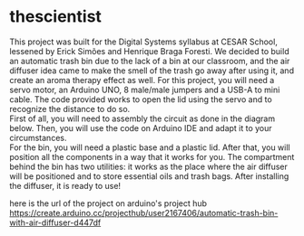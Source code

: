 # thescientist
This project was built for the Digital Systems syllabus at CESAR School, lessened by Erick Simões and Henrique Braga Foresti.
We decided to build an automatic trash bin due to the lack of a bin at our classroom, and the air diffuser idea came to make the smell of the trash go away after using it,
and create an aroma therapy effect as well.
For this project, you will need a servo motor, an Arduino UNO, 8 male/male jumpers and a USB-A to mini cable. 
The code provided works to open the lid using the servo and to recognize the distance to do so.  
First of all, you will need to assembly the circuit as done in the diagram below. 
Then, you will use the code on Arduino IDE and adapt it to your circumstances.  
For the bin, you will need a plastic base and a plastic lid. After that, you will position all the components in a way that it works for you. 
The compartment behind the bin has two utilities: it works as the place where the air diffuser will be positioned and to store essential oils and trash bags. 
After installing the diffuser, it is ready to use!

here is the url of the project on arduino's project hub https://create.arduino.cc/projecthub/user2167406/automatic-trash-bin-with-air-diffuser-d447df
